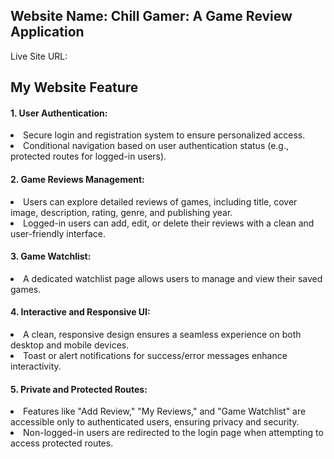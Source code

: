 <h2>Website Name: Chill Gamer: A Game Review Application</h2>
<p>Live Site URL:</p>
<h2>My Website Feature</h2>
<h4>1. User Authentication:</h4>
<li>Secure login and registration system to ensure personalized access.</li>
<li>Conditional navigation based on user authentication status (e.g., protected routes for logged-in users).</li>
<h4>2. Game Reviews Management:</h4>
<li>Users can explore detailed reviews of games, including title, cover image, description, rating, genre, and publishing year.</li>
<li>Logged-in users can add, edit, or delete their reviews with a clean and user-friendly interface.</li>
<h4>3. Game Watchlist:</h4>
<li>A dedicated watchlist page allows users to manage and view their saved games.</li>
<h4>4. Interactive and Responsive UI:</h4>
<li>A clean, responsive design ensures a seamless experience on both desktop and mobile devices.</li>
<li>Toast or alert notifications for success/error messages enhance interactivity.</li>
<h4>5. Private and Protected Routes:</h4>
<li>Features like "Add Review," "My Reviews," and "Game Watchlist" are accessible only to authenticated users, ensuring privacy and security.</li>
<li>Non-logged-in users are redirected to the login page when attempting to access protected routes.</li>















  
